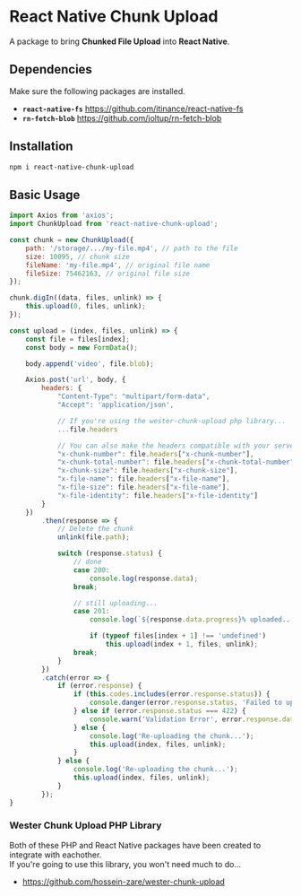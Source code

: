 # React Native Chunk Upload
A package to bring **Chunked File Upload** into **React Native**.

## Dependencies
Make sure the following packages are installed.

* **`react-native-fs`** https://github.com/itinance/react-native-fs
* **`rn-fetch-blob`** https://github.com/joltup/rn-fetch-blob

## Installation
```bash
npm i react-native-chunk-upload
```

## Basic Usage
```javascript
import Axios from 'axios';
import ChunkUpload from 'react-native-chunk-upload';

const chunk = new ChunkUpload({
    path: '/storage/.../my-file.mp4', // path to the file
    size: 10095, // chunk size
    fileName: 'my-file.mp4', // original file name
    fileSize: 75462163, // original file size
});

chunk.digIn((data, files, unlink) => {
    this.upload(0, files, unlink);
});

const upload = (index, files, unlink) => {
    const file = files[index];
    const body = new FormData();

    body.append('video', file.blob);

    Axios.post('url', body, {
        headers: {
            "Content-Type": "multipart/form-data",
            "Accept": 'application/json',

            // If you're using the wester-chunk-upload php library...
            ...file.headers

            // You can also make the headers compatible with your server-side
            "x-chunk-number": file.headers["x-chunk-number"],
            "x-chunk-total-number": file.headers["x-chunk-total-number"],
            "x-chunk-size": file.headers["x-chunk-size"],
            "x-file-name": file.headers["x-file-name"],
            "x-file-size": file.headers["x-file-name"],
            "x-file-identity": file.headers["x-file-identity"]
        }
    })
        .then(response => {
            // Delete the chunk
            unlink(file.path);

            switch (response.status) {
                // done
                case 200:
                    console.log(response.data);
                break;

                // still uploading...
                case 201:
                    console.log(`${response.data.progress}% uploaded...`);

                    if (typeof files[index + 1] !== 'undefined')
                        this.upload(index + 1, files, unlink);
                break;
            }
        })
        .catch(error => {
            if (error.response) {
                if (this.codes.includes(error.response.status)) {
                    console.danger(error.response.status, 'Failed to upload the chunk.')
                } else if (error.response.status === 422) {
                    console.warn('Validation Error', error.response.data);
                } else {
                    console.log('Re-uploading the chunk...');
                    this.upload(index, files, unlink);
                }
            } else {
                console.log('Re-uploading the chunk...');
                this.upload(index, files, unlink);
            }
        });
}
```
### Wester Chunk Upload PHP Library
Both of these PHP and React Native packages have been created to integrate with eachother.  
If you're going to use this library, you won't need much to do...
* https://github.com/hossein-zare/wester-chunk-upload